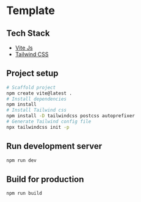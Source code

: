 # Template

## Tech Stack

- [Vite Js](https://vitejs.dev/)
- [Tailwind CSS](https://tailwindcss.com/)

## Project setup

```bash
# Scaffold project
npm create vite@latest .
# Install dependencies
npm install
# Install Tailwind css
npm install -D tailwindcss postcss autoprefixer
# Generate Tailwind config file
npx tailwindcss init -p
```

## Run development server

```bash
npm run dev
```

## Build for production

```bash
npm run build
```
